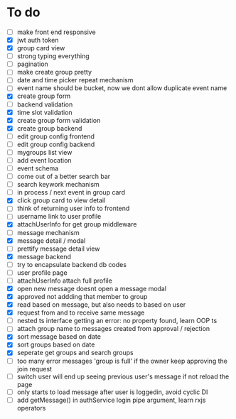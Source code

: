 # To do
- [ ] make front end responsive
- [x] jwt auth token
- [x] group card view
- [ ] strong typing everything
- [ ] pagination
- [ ] make create group pretty
- [ ] date and time picker repeat mechanism
- [ ] event name should be bucket, now we dont allow duplicate event name
- [x] create group form
- [ ] backend validation
- [x] time slot validation
- [x] create group form validation
- [x] create group backend
- [ ] edit group config frontend
- [ ] edit group config backend
- [ ] mygroups list view
- [ ] add event location
- [ ] event schema
- [ ] come out of a better search bar
- [ ] search keywork mechanism
- [ ] in process / next event in group card
- [x] click group card to view detail
- [ ] think of returning user info to frontend
- [ ] username link to user profile
- [x] attachUserInfo for get group middleware
- [ ] message mechanism
- [x] message detail / modal
- [ ] prettify message detail view
- [x] message backend
- [ ] try to encapsulate backend db codes
- [ ] user profile page
- [ ] attachUserInfo attach full profile
- [x] open new message doesnt open a message modal
- [x] approved not addding that member to group
- [x] read based on message, but also needs to based on user
- [x] request from and to receive same message
- [ ] nested ts interface getting an error: no property found, learn OOP ts
- [ ] attach group name to messages created from approval / rejection
- [x] sort message based on date
- [x] sort groups based on date
- [x] seperate get groups and search groups
- [ ] too many error messages 'group is full' if the owner keep approving the join request
- [ ] switch user will end up seeing previous user's message if not reload the page
- [ ] only starts to load message after user is loggedin, avoid cyclic DI
- [ ] add getMessage() in authService login pipe argument, learn rxjs operators